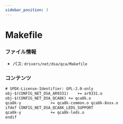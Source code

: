 ```yaml
---
sidebar_position: 3
---
```

# Makefile

### ファイル情報

- パス: `drivers/net/dsa/qca/Makefile`

### コンテンツ

```txt
# SPDX-License-Identifier: GPL-2.0-only
obj-$(CONFIG_NET_DSA_AR9331)	+= ar9331.o
obj-$(CONFIG_NET_DSA_QCA8K)	+= qca8k.o
qca8k-y 			+= qca8k-common.o qca8k-8xxx.o
ifdef CONFIG_NET_DSA_QCA8K_LEDS_SUPPORT
qca8k-y				+= qca8k-leds.o
endif

```
